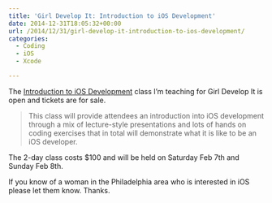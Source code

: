 ```yaml
---
title: 'Girl Develop It: Introduction to iOS Development'
date: 2014-12-31T18:05:32+00:00
url: /2014/12/31/girl-develop-it-introduction-to-ios-development/
categories:
  - Coding
  - iOS
  - Xcode

---
```

The [Introduction to iOS Development][1] class I&#8217;m teaching for Girl Develop It is open and tickets are for sale.

> This class will provide attendees an introduction into iOS development through a mix of lecture-style presentations and lots of hands on coding exercises that in total will demonstrate what it is like to be an iOS developer.

The 2-day class costs $100 and will be held on Saturday Feb 7th and Sunday Feb 8th.

If you know of a woman in the Philadelphia area who is interested in iOS please let them know. Thanks.

 [1]: http://www.meetup.com/Girl-Develop-It-Philadelphia/events/205223062/